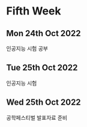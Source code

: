 Fifth Week
==================
Mon 24th Oct 2022
---------------------
인공지능 시험 공부


Tue 25th Oct 2022
--------------------
인공지능 시험


Wed 25th Oct 2022
-------------------
공학페스티벌 발표자료 준비
